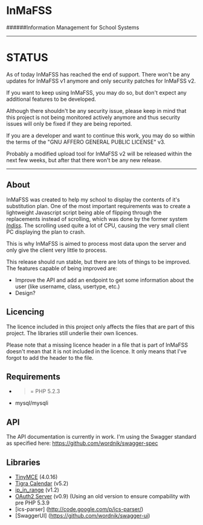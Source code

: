 InMaFSS
=======
######Information Management for School Systems  

---

STATUS
======

As of today InMaFSS has reached the end of support.
There won't be any updates for InMaFSS v1 anymore and only security patches for InMaFSS v2.

If you want to keep using InMaFSS, you may do so, but don't expect any additional features to  be developed.

Although there shouldn't be any security issue, please keep in mind that this project is not being monitored actively anymore and thus security issues will only be fixed if they are being reported.

If you are a developer and want to continue this work, you may do so within the terms of the "GNU AFFERO GENERAL PUBLIC LICENSE" v3.

Probably a modified upload tool for InMaFSS v2 will be released within the next few weeks, but after that there won't be any new release.

---

About
---

InMaFSS was created to help my school to display the contents of it's substitution plan.
One of the most important requirements was to create a lightweight Javascript script being able of flipping through the replacements instead of scrolling, which was done by the former system [*Indiss*](http://sourceforge.net/projects/indiss/).
The scrolling used quite a lot of CPU, causing the very small client PC displaying the plan to crash.

This is why InMaFSS is aimed to process most data upon the server and only give the client very little to process.

This release should run stable, but there are lots of things to be improved. 
The features capable of being improved are:

+ Improve the API and add an endpoint to get some information about the user (like username, class, usertype, etc.)
+ Design?

Licencing
---------

The licence included in this project only affects the files that are part of this project.
The libraries still underlie their own licences. 

Please note that a missing licence header in a file that is part of InMaFSS doesn't mean that it is not included in the licence. It only means that I've forgot to add the header to the file.

Requirements
------------
+ >= PHP 5.2.3
+ mysql/mysqli

API
----
The API documentation is currently in work. I'm using the Swagger standard as specified here: https://github.com/wordnik/swagger-spec

Libraries
---------

+ [TinyMCE](http://www.tinymce.com) (4.0.16)
+ [Tigra Calendar](http://www.softcomplex.com/products/tigra_calendar/) (v5.2)      
+ [ip_in_range](http://www.pgregg.com/projects/php/ip_in_range/) (v1.2)
+ [OAuth2 Server](https://github.com/bshaffer/oauth2-server-php) (v0.9) (Using an old version to ensure compability with pre PHP 5.3.9
+ [ics-parser] (http://code.google.com/p/ics-parser/)
+ [SwaggerUI] (https://github.com/wordnik/swagger-ui)
